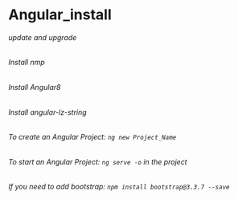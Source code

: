 # Angular_install
###### update and upgrade
###### Install nmp
###### Install Angular8
###### Install angular-lz-string
######
###### To create an Angular Project: ```ng new Project_Name```
###### To start an Angular Project: ```ng serve -o``` in the project
######
###### If you need to add bootstrap: ```npm install bootstrap@3.3.7 --save```
